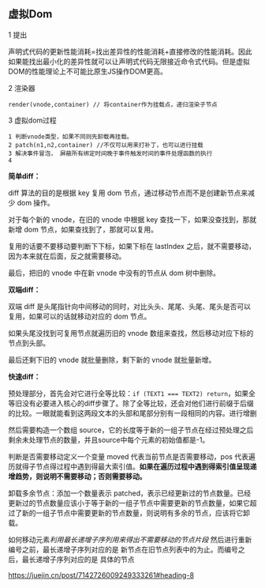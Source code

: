 ## 虚拟Dom

1 提出

​		声明式代码的更新性能消耗=找出差异性的性能消耗+直接修改的性能消耗。因此如果能找出最小化的差异性就可以让声明式代码无限接近命令式代码。但是虚拟DOM的性能理论上不可能比原生JS操作DOM更高。

2 渲染器

```
render(vnode,container) // 将container作为挂载点，递归渲染子节点
```

3 虚拟dom过程

```
1 判断vnode类型，如果不同则先卸载再挂载。
2 patch(n1,n2,container) //不仅可以用来打补丁，也可以进行挂载
3 解决事件冒泡， 屏蔽所有绑定时间晚于事件触发时间的事件处理函数的执行
4 
```

**简单diff：**

diff 算法的目的是根据 key 复用 dom 节点，通过移动节点而不是创建新节点来减少 dom 操作。

对于每个新的 vnode，在旧的 vnode 中根据 key 查找一下，如果没查找到，那就新增 dom 节点，如果查找到了，那就可以复用。

复用的话要不要移动要判断下下标，如果下标在 lastIndex 之后，就不需要移动，因为本来就在后面，反之就需要移动。

最后，把旧的 vnode 中在新 vnode 中没有的节点从 dom 树中删除。

**双端diff：**

双端 diff 是头尾指针向中间移动的同时，对比头头、尾尾、头尾、尾头是否可以复用，如果可以的话就移动对应的 dom 节点。

如果头尾没找到可复用节点就遍历旧的 vnode 数组来查找，然后移动对应下标的节点到头部。

最后还剩下旧的 vnode 就批量删除，剩下新的 vnode 就批量新增。

**快速diff：**

预处理部分，首先会对它进行全等比较：`if (TEXT1 === TEXT2) return`，如果全等旧没有必要进入核心的diff步骤了。除了全等比较，还会对他们进行前缀于后缀的比较。一眼就能看到这两段文本的头部和尾部分别有一段相同的内容。进行增删

然后需要构造一个数组 source，它的长度等于新的一组子节点在经过预处理之后剩余未处理节点的数量，并且source中每个元素的初始值都是-1。

判断是否需要移动定义一个变量 moved 代表当前节点是否需要移动，pos 代表遍历就得子节点得过程中遇到得最大索引值。**如果在遍历过程中遇到得索引值呈现递增趋势，则说明不需要移动；否则需要移动。**

卸载多余节点：添加一个数量表示 patched，表示已经更新过的节点数量。已经更新过的节点数量应该小于等于新的一组子节点中需要更新的节点数量，如果它超过了新的一组子节点中需要更新的节点数量，则说明有多余的节点，应该将它卸载。

如何移动元素*利用最长递增子序列用来得出不需要移动的节点片段* 然后进行重新编号之前，最长递增子序列对应的是 新节点在旧节点列表中的为止。而编号之后，最长递增子序列对应的是 具体的节点

https://juejin.cn/post/7142726009249333261#heading-8